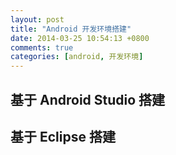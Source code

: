 ```yaml
---
layout: post
title: "Android 开发环境搭建"
date: 2014-03-25 10:54:13 +0800
comments: true
categories: [android, 开发环境]
---
```


## 基于 Android Studio 搭建

<!-- more -->

## 基于 Eclipse 搭建

